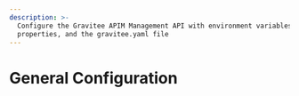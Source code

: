 ```yaml
---
description: >-
  Configure the Gravitee APIM Management API with environment variables, system
  properties, and the gravitee.yaml file
---
```


# General Configuration

